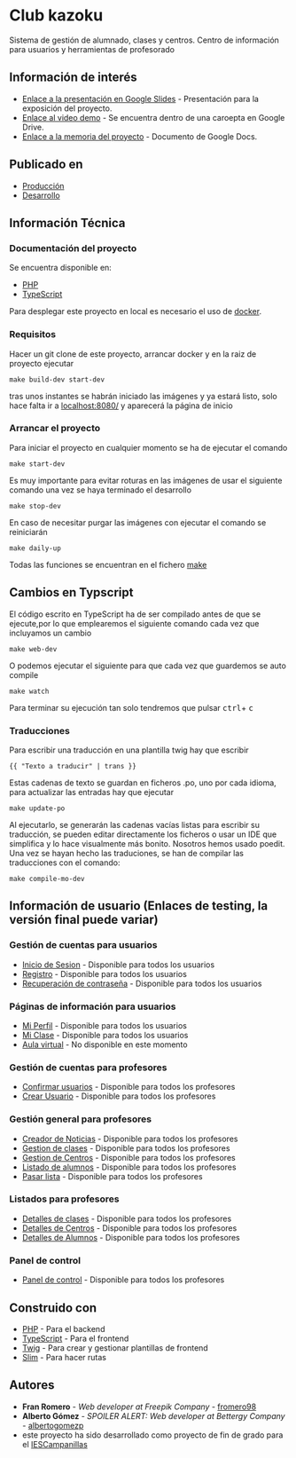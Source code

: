 # Club kazoku

Sistema de gestión de alumnado, clases y centros. Centro de información para usuarios y herramientas de profesorado

## Información de interés
* [Enlace a la presentación en Google Slides](https://docs.google.com/presentation/d/1Tk8hJBYVyyMKXgkxLFOPNnH5Xa_Kizr9NCVhZrcmF4Q/edit?usp=sharing) - Presentación para la exposición del proyecto.
* [Enlace al video demo](https://drive.google.com/drive/folders/1NqG90r9D2HFYT_mlegrWQ6uvG4LxdPQM?usp=sharing) - Se encuentra dentro de una caroepta en Google Drive.
* [Enlace a la memoria del proyecto](https://docs.google.com/document/d/1g070WeKhdBxYWxJ0EcBri8vPi0mRwhOOv0TBsHws6H0/edit#) - Documento de Google Docs.

## Publicado en 
* [Producción](https://kazoku.romeronet.es)
* [Desarrollo](https://testingkazoku.romeronet.es)


## Información Técnica
### Documentación del proyecto
Se encuentra disponible en:
* [PHP](https://github.com/WebFeletesDevelopers/Kazoku/tree/master/docs/php)
* [TypeScript](https://github.com/WebFeletesDevelopers/Kazoku/tree/master/docs/ts)

Para desplegar este proyecto en local es necesario el uso de <a href="docker.com" target="_blank">docker</a>.
### Requisitos

Hacer un git clone de este proyecto, arrancar docker y en la raiz de proyecto ejecutar
```
make build-dev start-dev
```
tras unos instantes se habrán iniciado las imágenes y ya estará listo, solo hace falta ir a <a href="localhost:8080/" target="_blank">localhost:8080/</a> y aparecerá la página de inicio
### Arrancar el proyecto

Para iniciar el proyecto en cualquier momento se ha de ejecutar el comando
```
make start-dev
```

Es muy importante para evitar roturas en las imágenes de usar el siguiente comando una vez se haya terminado el desarrollo
```
make stop-dev
```

En caso de necesitar purgar las imágenes con ejecutar el comando se reiniciarán
```
make daily-up 
```
Todas las funciones se encuentran en el fichero <a href="/makefile">make</a>
## Cambios en Typscript

El código escrito en TypeScript ha de ser compilado antes de que se ejecute,por lo que emplearemos el siguiente comando cada vez que incluyamos un cambio

```
make web-dev 
```
O podemos ejecutar el siguiente para que cada vez que guardemos se auto compile
```
make watch
```
 Para terminar su ejecución tan solo tendremos que pulsar <kbd>ctrl</kbd>+ <kbd>c</kbd>

### Traducciones

Para escribir una traducción en una plantilla twig hay que escribir
```
{{ "Texto a traducir" | trans }}
```
Estas cadenas de texto se guardan en ficheros .po, uno por cada idioma, para actualizar las entradas hay que ejecutar
```
make update-po
```
Al ejecutarlo, se generarán las cadenas vacías listas para escribir su traducción, se pueden editar directamente los ficheros o usar un IDE que simplifica y lo hace visualmente más bonito. Nosotros hemos usado poedit.
<br>
Una vez se hayan hecho las traduciones, se han de compilar las traducciones con el comando:
```
make compile-mo-dev
```
## Información de usuario (Enlaces de testing, la versión final puede variar)

### Gestión de cuentas para usuarios 
* [Inicio de Sesion](https://testingkazoku.romeronet.es/login) - Disponible para todos los usuarios
* [Registro](https://testingkazoku.romeronet.es/registro) - Disponible para todos los usuarios
* [Recuperación de contraseña](https://testingkazoku.romeronet.es/user/startPasswordRecovery) - Disponible para todos los usuarios
### Páginas de información para usuarios
* [Mi Perfil](https://testingkazoku.romeronet.es/profile) - Disponible para todos los usuarios
* [Mi Clase](https://testingkazoku.romeronet.es/virtualClass) - Disponible para todos los usuarios
* [Aula virtual](https://testingkazoku.romeronet.es/virtualClass) - No disponible en este momento

### Gestión de cuentas para profesores 
* [Confirmar usuarios](https://testingkazoku.romeronet.es/confirmUser) - Disponible para todos los profesores
* [Crear Usuario](https://testingkazoku.romeronet.es/newUser) - Disponible para todos los profesores
### Gestión general para profesores
* [Creador de Noticias](https://testingkazoku.romeronet.es/newsCreator) - Disponible para todos los profesores
* [Gestion de clases](https://testingkazoku.romeronet.es/classAdmin) - Disponible para todos los profesores
* [Gestion de Centros](https://testingkazoku.romeronet.es/centerAdmin) - Disponible para todos los profesores
* [Listado de alumnos](https://testingkazoku.romeronet.es/judokas) - Disponible para todos los profesores
* [Pasar lista](https://testingkazoku.romeronet.es/assistance) - Disponible para todos los profesores
### Listados para profesores
* [Detalles de clases](https://testingkazoku.romeronet.es/classDetail) - Disponible para todos los profesores
* [Detalles de Centros](https://testingkazoku.romeronet.es/centerDetail) - Disponible para todos los profesores
* [Detalles de Alumnos](https://testingkazoku.romeronet.es/judokaDetail) - Disponible para todos los profesores
### Panel de control
* [Panel de control](https://testingkazoku.romeronet.es/judokaDetail) - Disponible para todos los profesores









## Construido con 

* [PHP](php.net/) - Para el backend
* [TypeScript](https://www.typescriptlang.org) - Para el frontend
* [Twig](https://twig.symfony.com) - Para crear y gestionar plantillas de frontend
* [Slim](http://www.slimframework.com) - Para hacer rutas

## Autores

* **Fran Romero** - *Web developer at Freepik Company* - [fromero98](https://github.com/fromero98)
* **Alberto Gómez** - *SPOILER ALERT: Web developer at Bettergy Company* - [albertogomezp](https://github.com/albertogomezp/)
* este proyecto ha sido desarrollado como proyecto de fin de grado para el  [IESCampanillas](https://github.com/IESCampanillas)
